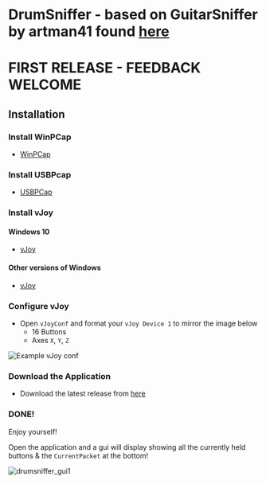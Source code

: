 # DrumSniffer - based on GuitarSniffer by artman41 found [here](https://github.com/artman41/guitarsniffer)

# FIRST RELEASE - FEEDBACK WELCOME

## Installation

### Install WinPCap
* [WinPCap](https://www.winpcap.org/install/bin/WinPcap_4_1_3.exe)

### Install USBPcap
* [USBPCap](https://desowin.org/usbpcap/)

### Install vJoy

#### Windows 10
* [vJoy](https://github.com/jshafer817/vJoy/releases/latest)

#### Other versions of Windows
* [vJoy](http://vjoystick.sourceforge.net/site/index.php/component/weblinks/weblink/13-uncategorised/14-latest-download?Itemid=435&task=weblink.go)

### Configure vJoy

* Open `vJoyConf` and format your `vJoy Device 1` to mirror the image below
    * 16 Buttons
    * Axes `X`, `Y`, `Z`

![Example vJoy conf](https://hqfkrq.dm.files.1drv.com/y4mfA_TWqV9c0YDOfJKXMlp74qZcF63ER80kkFav8cXEawoCeDGVerXA3IqT2JjVmPSMZLgz2Wq43_kDeD0nOspinxREHG9Yid14_ZvOLQYxrsJhgIIw9hoom7EbdEYKSRh126QG_4fr5dapg8G90ytaehW4zppm7QudRGD7g1qxiixjWKyyJwhJzMypzLSyNblb9dts1sudcD3lDNzL5h7xw?width=367&height=490&cropmode=none)

### Download the Application

* Download the latest release from [here](https://github.com/Dunkalunk/drumsniffer/releases/latest)

### DONE!

Enjoy yourself!

Open the application and a gui will display showing all the currently held buttons & the `CurrentPacket` at the bottom!

![drumsniffer_gui1](https://toxs3w.ch.files.1drv.com/y4mGF1Vj1Lkj-iqqHUHSYKCq91wGayRB4QHJTDQpZyb6Gw6rKk-jljvHo8OzNJCfxVZbWeAfQPm80wklrbNRwXXphJfOT6gkzOliNT9DsN6D_Av_vAX-bPBb4VOMwYM4BIuW4HgTxhXwcqWO8KUJR-oMBNUFgALZKwVEM3Im9RQUTCVnnoeN7LdySgWHr3aP_Gv?width=232&height=129&cropmode=none)


